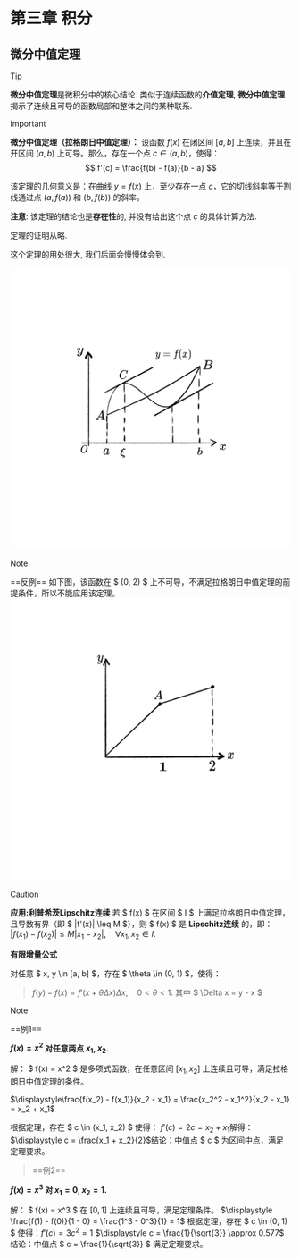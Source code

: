 # 第三章 积分


## 微分中值定理


> [!tip]
> 
> **微分中值定理**是微积分中的核心结论. 类似于连续函数的**介值定理**, **微分中值定理**揭示了连续且可导的函数局部和整体之间的某种联系.

> [!important]
>
> 
>
>  **微分中值定理（拉格朗日中值定理）：**
>  设函数 $f(x)$ 在闭区间 $[a, b]$ 上连续，并且在开区间 $(a, b)$ 上可导。那么，存在一个点 $c \in (a, b)$，使得：
>  $$
>  f'(c) = \frac{f(b) - f(a)}{b - a}
>  $$
>  
>  该定理的几何意义是：在曲线 $y = f(x)$ 上，至少存在一点 $c$，它的切线斜率等于割线通过点 $(a, f(a))$ 和 $(b, f(b))$ 的斜率。
>  
>  **注意**: 该定理的结论也是**存在性**的, 并没有给出这个点 $c$ 的具体计算方法.
>  
>  定理的证明从略.
>  
>  这个定理的用处很大, 我们后面会慢慢体会到.
> 
>  ![中值定理](../media/img/mean_value_theorem.png#400h)
>  

>[!note]
>==反例==
>如下图，该函数在 $ (0, 2) $ 上不可导，不满足拉格朗日中值定理的前提条件，所以不能应用该定理。
>![](../media/img/chap2_2.png)
>



>[!caution]
> **应用:利普希茨Lipschitz连续**
> 若 $ f(x) $ 在区间 $ I $ 上满足拉格朗日中值定理，且导数有界（即 $ |f'(x)| \leq M $），则 $ f(x) $ 是 **Lipschitz连续** 的，即：
$\displaystyle|f(x_1) - f(x_2)| \leq M |x_1 - x_2|, \quad \forall x_1, x_2 \in I.$
> 
> 
> **有限增量公式**
> 
> 对任意 $ x, y \in [a, b] $，存在 $ \theta \in (0, 1) $，使得：

> $\displaystyle f(y) - f(x) = f'(x + \theta \Delta x) \Delta x, \quad 0 < \theta < 1.$  其中 $ \Delta x = y - x $


> [!note]
> 
> 
> 
>  ==例1==
>  
>  **$f(x) = x^2$ 对任意两点 $x_1$, $x_2$.**
> 
> 解： $ f(x) = x^2 $ 是多项式函数，在任意区间 $[x_1, x_2]$ 上连续且可导，满足拉格朗日中值定理的条件。  
> 
>  $\displaystyle\frac{f(x_2) - f(x_1)}{x_2 - x_1} = \frac{x_2^2 - x_1^2}{x_2 - x_1} = x_2 + x_1$  
> 
> 根据定理，存在 $ c \in (x_1, x_2) $ 使得：
   $\displaystyle f'(c) = 2c = x_2 + x_1$解得：
   $\displaystyle c = \frac{x_1 + x_2}{2}$结论：中值点 $ c $ 为区间中点，满足定理要求。  
> 
>> ==例2==
>  
> **$f(x) = x^3$ 对 $x_1 = 0$, $x_2 = 1$.**
> 
> 解： $ f(x) = x^3 $ 在 $[0, 1]$ 上连续且可导，满足定理条件。
> $\displaystyle \frac{f(1) - f(0)}{1 - 0} = \frac{1^3 - 0^3}{1} = 1$ 
>  根据定理，存在 $ c \in (0, 1) $ 使得：$\displaystyle f'(c) = 3c^2 = 1$  $\displaystyle  c = \frac{1}{\sqrt{3}} \approx 0.577$  结论：中值点 $ c = \frac{1}{\sqrt{3}} $ 满足定理要求。  
> 

